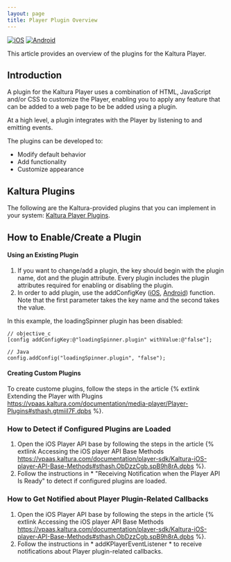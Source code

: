 ```yaml
---
layout: page
title: Player Plugin Overview
---
```


[![iOS](https://img.shields.io/badge/iOS-Supported-green.svg)](https://github.com/kaltura/player-sdk-native-ios)
[![Android](https://img.shields.io/badge/Android-Supported-green.svg)](https://github.com/kaltura/player-sdk-native-ios)

This article provides an overview of the plugins for the Kaltura Player. 

## Introduction
A plugin for the Kaltura Player uses a combination of HTML, JavaScript and/or CSS to customize the Player, enabling you to apply any feature that can be added to a web page to be be added using a plugin.

At a high level, a plugin integrates with the Player by listening to and emitting events.

The plugins can be developed to:

* Modify default behavior
* Add functionality
* Customize appearance

## Kaltura Plugins
The following are the Kaltura-provided plugins that you can implement in your system:
[Kaltura Player Plugins](https://github.com/kaltura/DeveloperPortalDocs/blob/master/documentation/05_Mobile-Video-Player-SDKs/Player-Plugins-in-the-SDK-Supported-plugins.md#sthash.3a8Dft10.dpbs).

## How to Enable/Create a Plugin

#### Using an Existing Plugin

1. If you want to change/add a plugin, the key should begin with the plugin name, dot and the plugin attribute. Every plugin includes the plugin attributes required for enabling or disabling the plugin.
2. In order to add plugin, use the addConfigKey ([iOS](https://github.com/kaltura/player-sdk-native-ios/blob/master/KALTURAPlayerSDK/KPPlayerConfig.h#L57), [Android](https://github.com/kaltura/player-sdk-native-android/blob/master/playerSDK/src/main/java/com/kaltura/playersdk/KPPlayerConfig.java#L86)) function. Note that the first parameter takes the key name and the second takes the value.

In this example, the loadingSpinner plugin has been disabled:

```
// objective_c
[config addConfigKey:@"loadingSpinner.plugin" withValue:@"false"];
```
```
// Java
config.addConfig("loadingSpinner.plugin", "false");
```

#### Creating Custom Plugins

To create custome plugins, follow the steps in the article {% extlink Extending the Player with Plugins https://vpaas.kaltura.com/documentation/media-player/Player-Plugins#sthash.gtmiiI7F.dpbs %}.

### How to Detect if Configured Plugins are Loaded
1. Open the iOS Player API base by following the steps in the article {% extlink Accessing the iOS player API Base Methods https://vpaas.kaltura.com/documentation/player-sdk/Kaltura-iOS-player-API-Base-Methods#sthash.ObDzzCgb.spB9h8rA.dpbs %}.
2. Follow the instructions in * "Receiving  Notification when the Player API Is Ready" to detect if configured plugins are loaded.

### How to Get Notified about Player Plugin-Related Callbacks
1. Open the iOS Player API base by following the steps in the article {% extlink Accessing the iOS player API Base Methods https://vpaas.kaltura.com/documentation/player-sdk/Kaltura-iOS-player-API-Base-Methods#sthash.ObDzzCgb.spB9h8rA.dpbs %}.
2. Follow the instructions in * addKPlayerEventListener * to receive notifications about Player plugin-related callbacks.
